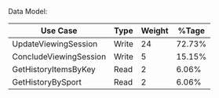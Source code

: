 Data Model:


| Use Case               | Type  | Weight | %Tage  |
| ---------------------- | ----- | ------ | ------ |
| UpdateViewingSession   | Write | 24     | 72.73% |
| ConcludeViewingSession | Write | 5      | 15.15% |
| GetHistoryItemsByKey   | Read  | 2      | 6.06%  |
| GetHistoryBySport      | Read  | 2      | 6.06%  |